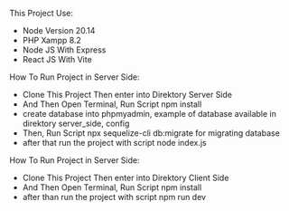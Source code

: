 This Project Use:
- Node Version 20.14
- PHP Xampp 8.2
- Node JS With Express
- React JS With Vite

How To Run Project in Server Side: 
- Clone This Project Then enter into Direktory Server Side
- And Then Open Terminal, Run Script npm install
- create database into phpmyadmin, example of database available in direktory server_side, config
- Then, Run Script npx sequelize-cli db:migrate for migrating database
- after that run the project with script node index.js

How To Run Project in Server Side: 
- Clone This Project Then enter into Direktory Client Side
- And Then Open Terminal, Run Script npm install
- after than run the project with script npm run dev

